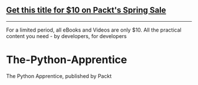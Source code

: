 ## [Get this title for $10 on Packt's Spring Sale](https://www.packt.com/B07897?utm_source=github&utm_medium=packt-github-repo&utm_campaign=spring_10_dollar_2022)
-----
For a limited period, all eBooks and Videos are only $10. All the practical content you need \- by developers, for developers

# The-Python-Apprentice
The Python Apprentice, published by Packt

